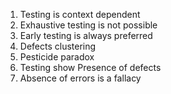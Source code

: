 1. Testing is context dependent
2. Exhaustive testing is not possible
3. Early testing is always preferred
4. Defects clustering
5. Pesticide paradox
6. Testing show Presence of defects
7. Absence of errors is a fallacy